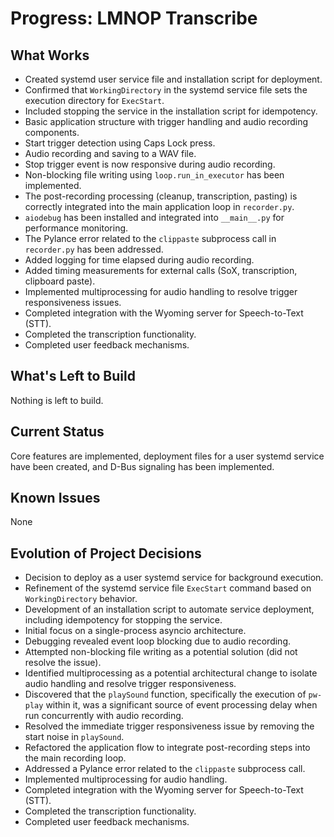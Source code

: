 # Progress: LMNOP Transcribe

## What Works

-   Created systemd user service file and installation script for deployment.
-   Confirmed that `WorkingDirectory` in the systemd service file sets the execution directory for `ExecStart`.
-   Included stopping the service in the installation script for idempotency.
-   Basic application structure with trigger handling and audio recording components.
-   Start trigger detection using Caps Lock press.
-   Audio recording and saving to a WAV file.
-   Stop trigger event is now responsive during audio recording.
-   Non-blocking file writing using `loop.run_in_executor` has been implemented.
-   The post-recording processing (cleanup, transcription, pasting) is correctly integrated into the main application loop in `recorder.py`.
-   `aiodebug` has been installed and integrated into `__main__.py` for performance monitoring.
-   The Pylance error related to the `clippaste` subprocess call in `recorder.py` has been addressed.
-   Added logging for time elapsed during audio recording.
-   Added timing measurements for external calls (SoX, transcription, clipboard paste).
-   Implemented multiprocessing for audio handling to resolve trigger responsiveness issues.
-   Completed integration with the Wyoming server for Speech-to-Text (STT).
-   Completed the transcription functionality.
-   Completed user feedback mechanisms.

## What's Left to Build

Nothing is left to build.

## Current Status

Core features are implemented, deployment files for a user systemd service have been created, and D-Bus signaling has been implemented.

## Known Issues

None

## Evolution of Project Decisions

-   Decision to deploy as a user systemd service for background execution.
-   Refinement of the systemd service file `ExecStart` command based on `WorkingDirectory` behavior.
-   Development of an installation script to automate service deployment, including idempotency for stopping the service.
-   Initial focus on a single-process asyncio architecture.
-   Debugging revealed event loop blocking due to audio recording.
-   Attempted non-blocking file writing as a potential solution (did not resolve the issue).
-   Identified multiprocessing as a potential architectural change to isolate audio handling and resolve trigger responsiveness.
-   Discovered that the `playSound` function, specifically the execution of `pw-play` within it, was a significant source of event processing delay when run concurrently with audio recording.
-   Resolved the immediate trigger responsiveness issue by removing the start noise in `playSound`.
-   Refactored the application flow to integrate post-recording steps into the main recording loop.
-   Addressed a Pylance error related to the `clippaste` subprocess call.
-   Implemented multiprocessing for audio handling.
-   Completed integration with the Wyoming server for Speech-to-Text (STT).
-   Completed the transcription functionality.
-   Completed user feedback mechanisms.
